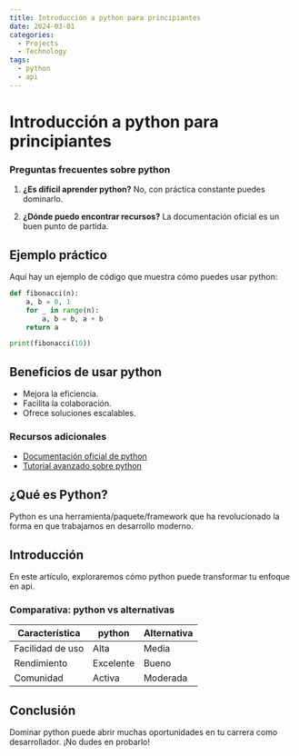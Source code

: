 ```yaml
---
title: Introducción a python para principiantes
date: 2024-03-01
categories: 
  - Projects
  - Technology
tags:
  - python
  - api
---
```


# Introducción a python para principiantes

### Preguntas frecuentes sobre python

1. **¿Es difícil aprender python?**
   No, con práctica constante puedes dominarlo.

2. **¿Dónde puedo encontrar recursos?**
   La documentación oficial es un buen punto de partida.

## Ejemplo práctico

Aquí hay un ejemplo de código que muestra cómo puedes usar python:

```python
def fibonacci(n):
    a, b = 0, 1
    for _ in range(n):
        a, b = b, a + b
    return a

print(fibonacci(10))
```

## Beneficios de usar python

- Mejora la eficiencia.
- Facilita la colaboración.
- Ofrece soluciones escalables.

### Recursos adicionales

- [Documentación oficial de python](https://example.com)
- [Tutorial avanzado sobre python](https://example.com/tutorial)

## ¿Qué es Python?

Python es una herramienta/paquete/framework que ha revolucionado la forma en que trabajamos en desarrollo moderno.

## Introducción

En este artículo, exploraremos cómo python puede transformar tu enfoque en api.

### Comparativa: python vs alternativas

| Característica | python | Alternativa |
|---------------|-------------|------------|
| Facilidad de uso | Alta | Media |
| Rendimiento | Excelente | Bueno |
| Comunidad | Activa | Moderada |

## Conclusión

Dominar python puede abrir muchas oportunidades en tu carrera como desarrollador. ¡No dudes en probarlo!